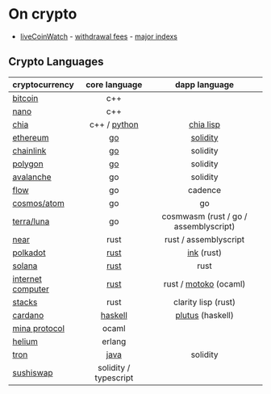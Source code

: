# On crypto

- [liveCoinWatch](https://www.livecoinwatch.com/) - [withdrawal fees](https://withdrawalfees.com/) - [major indexs](https://pt.tradingeconomics.com/stocks)

## Crypto Languages

| cryptocurrency 				| core language 				| dapp language						|
| :-- 						| :-: 						| :-: 							|
| [bitcoin](https://github.com/bitcoin/bitcoin) | c++
| [nano](https://github.com/nanocurrency) | c++
| [chia](https://github.com/Chia-Network/) | c++ / [python](https://github.com/Chia-Network/chia-blockchain) | [chia lisp](https://chialisp.com/)
| [ethereum](https://github.com/ethereum/) | [go](https://github.com/ethereum/go-ethereum) | [solidity](https://github.com/ethereum/solidity)
| [chainlink](https://github.com/smartcontractkit) | [go](https://github.com/smartcontractkit/chainlink) | solidity
| [polygon](https://github.com/maticnetwork) | [go](https://github.com/maticnetwork/bor) | solidity
| [avalanche](https://github.com/ava-labs) | go | solidity
| [flow](https://github.com/onflow) | go | cadence
| [cosmos/atom](https://github.com/cosmos) | go | go
| [terra/luna](https://github.com/terra-money) | go | cosmwasm (rust / go / assemblyscript)
| [near](https://github.com/near) | rust | rust / assemblyscript
| [polkadot](https://github.com/paritytech/) | [rust](https://github.com/paritytech/polkadot) | [ink](https://github.com/paritytech/ink) (rust)
| [solana](https://github.com/solana-labs) | [rust](https://github.com/solana-labs/solana) | rust
| [internet computer](https://github.com/dfinity) | [rust](https://github.com/dfinity/ic) | rust / [motoko](https://sdk.dfinity.org/docs/language-guide/motoko.html) (ocaml)
| [stacks](https://github.com/blockstack) | rust | clarity lisp (rust)
| [cardano](https://github.com/input-output-hk)	| [haskell](https://github.com/input-output-hk/cardano-node)| [plutus](https://github.com/input-output-hk/plutus) (haskell)
| [mina protocol](https://github.com/MinaProtocol/mina) | ocaml
| [helium](https://github.com/helium) | erlang
| [tron](https://github.com/tronprotocol) | [java](https://github.com/tronprotocol/java-tron) | solidity
| [sushiswap](https://github.com/sushiswap) | solidity / typescript